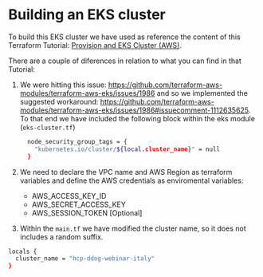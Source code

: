 # Building an EKS cluster

To build this EKS cluster we have used as reference the content of this Terraform Tutorial: [Provision and EKS Cluster (AWS)](https://developer.hashicorp.com/terraform/tutorials/kubernetes/eks).

There are a couple of diferences in relation to what you can find in that Tutorial:

1. We were hitting this issue: https://github.com/terraform-aws-modules/terraform-aws-eks/issues/1986 and so we implemented the suggested workaround: https://github.com/terraform-aws-modules/terraform-aws-eks/issues/1986#issuecomment-1112635625. To that end we have included the following block within the eks module (`eks-cluster.tf`)

   ```bash
     node_security_group_tags = {
       "kubernetes.io/cluster/${local.cluster_name}" = null
     }
   ```
2. We need to declare the VPC name and AWS Region as terraform variables and define  the AWS credentials as enviromental variables:

   * AWS_ACCESS_KEY_ID
   * AWS_SECRET_ACCESS_KEY
   * AWS_SESSION_TOKEN [Optional]
3. Within the `main.tf` we have modified the cluster name, so it does not includes a random suffix.

```bash
locals {
  cluster_name = "hcp-ddog-webinar-italy"
}
```
